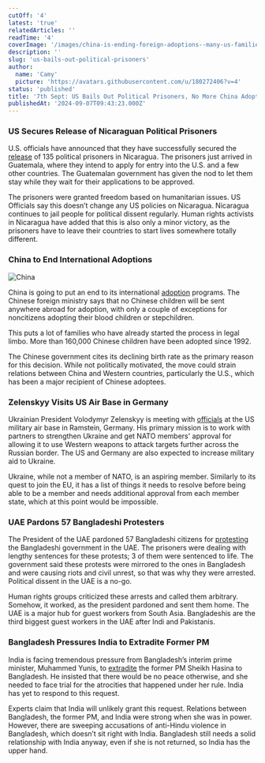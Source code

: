 ```yaml
---
cutOff: '4'
latest: 'true'
relatedArticles: ''
readTime: '4'
coverImage: '/images/china-is-ending-foreign-adoptions--many-us-families-getting-put-in-limbo--1--g5OD.webp'
description: ''
slug: 'us-bails-out-political-prisoners'
author:
  name: 'Camy'
  picture: 'https://avatars.githubusercontent.com/u/180272406?v=4'
status: 'published'
title: '7th Sept: US Bails Out Political Prisoners, No More China Adoptions'
publishedAt: '2024-09-07T09:43:23.000Z'
---
```


### US Secures Release of Nicaraguan Political Prisoners

U.S. officials have announced that they have successfully secured the [release](https://apnews.com/article/nicaragua-guatemala-prisoners-freed-7244a080da577a7992d55e2677630861) of 135 political prisoners in Nicaragua. The prisoners just arrived in Guatemala, where they intend to apply for entry into the U.S. and a few other countries. The Guatemalan government has given the nod to let them stay while they wait for their applications to be approved.

The prisoners were granted freedom based on humanitarian issues. US Officials say this doesn’t change any US policies on Nicaragua. Nicaragua continues to jail people for political dissent regularly. Human rights activists in Nicaragua have added that this is also only a minor victory, as the prisoners have to leave their countries to start lives somewhere totally different.

### China to End International Adoptions

![China](/images/china-is-ending-foreign-adoptions--many-us-families-getting-put-in-limbo--1--AwNT.webp)

China is going to put an end to its international [adoption](https://edition.cnn.com/2024/09/06/china/china-ends-foreign-adoptions-children-intl-hnk/index.html) programs. The Chinese foreign ministry says that no Chinese children will be sent anywhere abroad for adoption, with only a couple of exceptions for noncitizens adopting their blood children or stepchildren.

This puts a lot of families who have already started the process in legal limbo. More than 160,000 Chinese children have been adopted since 1992.

The Chinese government cites its declining birth rate as the primary reason for this decision. While not politically motivated, the move could strain relations between China and Western countries, particularly the U.S., which has been a major recipient of Chinese adoptees.

### Zelenskyy Visits US Air Base in Germany

Ukrainian President Volodymyr Zelenskyy is meeting with [officials](https://www.dw.com/en/ukraine-updates-zelenskyy-attends-ramstein-meeting/live-70148494) at the US military air base in Ramstein, Germany. His primary mission is to work with partners to strengthen Ukraine and get NATO members' approval for allowing it to use Western weapons to attack targets further across the Russian border. The US and Germany are also expected to increase military aid to Ukraine.

Ukraine, while not a member of NATO, is an aspiring member. Similarly to its quest to join the EU, it has a list of things it needs to resolve before being able to be a member and needs additional approval from each member state, which at this point would be impossible.

### UAE Pardons 57 Bangladeshi Protesters

The President of the UAE pardoned 57 Bangladeshi citizens for [protesting](https://www.aljazeera.com/news/2024/9/3/uae-pardons-57-bangladeshis-jailed-for-anti-hasina-protests) the Bangladeshi government in the UAE. The prisoners were dealing with lengthy sentences for these protests; 3 of them were sentenced to life. The government said these protests were mirrored to the ones in Bangladesh and were causing riots and civil unrest, so that was why they were arrested. Political dissent in the UAE is a no-go.

Human rights groups criticized these arrests and called them arbitrary. Somehow, it worked, as the president pardoned and sent them home. The UAE is a major hub for guest workers from South Asia. Bangladeshis are the third biggest guest workers in the UAE after Indi and Pakistanis.

### Bangladesh Pressures India to Extradite Former PM

India is facing tremendous pressure from Bangladesh’s interim prime minister, Muhammed Yunis, to [extradite](https://www.scmp.com/week-asia/politics/article/3277380/india-faces-pressure-bangladesh-extradite-sheikh-hasina-over-her-atrocities) the former PM Sheikh Hasina to Bangladesh. He insisted that there would be no peace otherwise, and she needed to face trial for the atrocities that happened under her rule. India has yet to respond to this request.

Experts claim that India will unlikely grant this request. Relations between Bangladesh, the former PM, and India were strong when she was in power. However, there are sweeping accusations of anti-Hindu violence in Bangladesh, which doesn’t sit right with India. Bangladesh still needs a solid relationship with India anyway, even if she is not returned, so India has the upper hand.